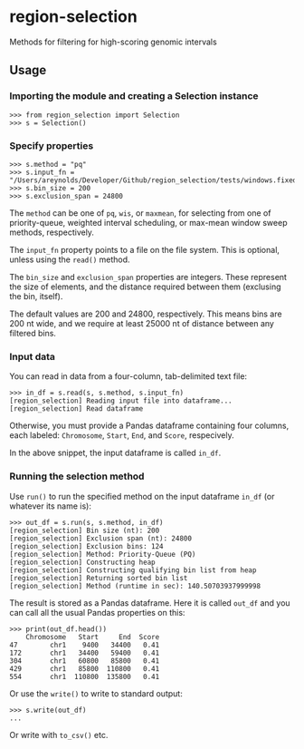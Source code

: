 # region-selection
Methods for filtering for high-scoring genomic intervals

## Usage

### Importing the module and creating a Selection instance

```
>>> from region_selection import Selection
>>> s = Selection()
```

### Specify properties

```
>>> s.method = "pq"
>>> s.input_fn = "/Users/areynolds/Developer/Github/region_selection/tests/windows.fixed.25k.bed"
>>> s.bin_size = 200
>>> s.exclusion_span = 24800
```

The `method` can be one of `pq`, `wis`, or `maxmean`, for selecting from one of priority-queue, weighted interval scheduling, or max-mean window sweep methods, respectively.

The `input_fn` property points to a file on the file system. This is optional, unless using the `read()` method.

The `bin_size` and `exclusion_span` properties are integers. These represent the size of elements, and the distance required between them (exclusing the bin, itself).

The default values are 200 and 24800, respectively. This means bins are 200 nt wide, and we require at least 25000 nt of distance between any filtered bins. 

### Input data

You can read in data from a four-column, tab-delimited text file:

```
>>> in_df = s.read(s, s.method, s.input_fn)
[region_selection] Reading input file into dataframe...
[region_selection] Read dataframe
```

Otherwise, you must provide a Pandas dataframe containing four columns, each labeled: `Chromosome`, `Start`, `End`, and `Score`, respecively.

In the above snippet, the input dataframe is called `in_df`.

### Running the selection method

Use `run()` to run the specified method on the input dataframe `in_df` (or whatever its name is):

```
>>> out_df = s.run(s, s.method, in_df)
[region_selection] Bin size (nt): 200
[region_selection] Exclusion span (nt): 24800
[region_selection] Exclusion bins: 124
[region_selection] Method: Priority-Queue (PQ)
[region_selection] Constructing heap
[region_selection] Constructing qualifying bin list from heap
[region_selection] Returning sorted bin list
[region_selection] Method (runtime in sec): 140.50703937999998
```

The result is stored as a Pandas dataframe. Here it is called `out_df` and you can call all the usual Pandas properties on this:

```
>>> print(out_df.head())
    Chromosome   Start     End  Score
47        chr1    9400   34400   0.41
172       chr1   34400   59400   0.41
304       chr1   60800   85800   0.41
429       chr1   85800  110800   0.41
554       chr1  110800  135800   0.41
```

Or use the `write()` to write to standard output:

```
>>> s.write(out_df)
...
```

Or write with `to_csv()` etc.